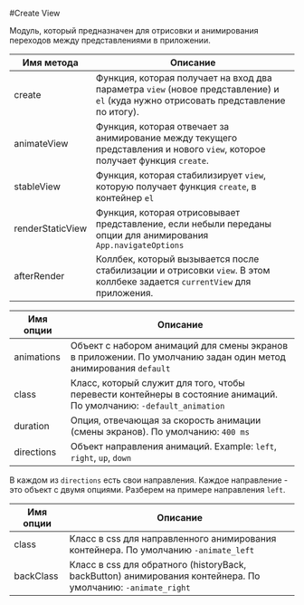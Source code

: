 #Create View

Модуль, который предназначен для отрисовки и анимирования переходов между представлениями в приложении.

Имя метода    | Описание
----------------- | -----------------
create       | Функция, которая получает на вход два параметра ```view``` (новое представление) и ```el``` (куда нужно отрисовать представление по итогу).
animateView       | Функция, которая отвечает за анимирование между текущего представления и нового ```view```, которое получает функция ```create```.
stableView       | Функция, которая стабилизирует ```view```, которую получает функция ```create```, в контейнер ```el```
renderStaticView       | Функция, которая отрисовывает представление, если небыли переданы опции для анимирования ```App.navigateOptions```
afterRender       | Коллбек, который вызывается после стабилизации и отрисовки ```view```. В этом коллбеке задается ```currentView``` для приложения.

Имя опции    | Описание
----------------- | -----------------
animations       | Объект с набором анимаций для смены экранов в приложении. По умолчанию задан один метод анимирования ```default```
class       | Класс, который служит для того, чтобы перевести контейнеры в состояние анимаций. По умолчанию: ```-default_animation```
duration       | Опция, отвечающая за скорость анимации (смены экранов). По умолчанию: ```400 ms```
directions       | Объект направления анимаций. Example: ```left```, ```right```, ```up```, ```down```

В каждом из ```directions``` есть свои направления. Каждое направление - это объект с двумя опциями. Разберем на примере направления ```left```.

Имя опции    | Описание
----------------- | -----------------
class       |  Класс в css для направленного анимирования контейнера. По умолчанию ```-animate_left```
backClass       | Класс в css для обратного (historyBack, backButton) анимирования контейнера. По умолчанию: ```-animate_right```


